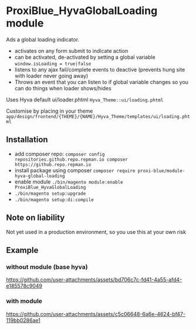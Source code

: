 # ProxiBlue_HyvaGlobalLoading module

Ads a global loading indicator. 

* activates on any form submit to indicate action 
* can be activated, de-activated by setting a global variable ```window.isLoading = true|false```
* listens to any ajax fail/complete events to deactive (prevents hung site with loader never going away)
* Throws an event that you can listen to if global variable changes so you can do things when loader shows/hides

Uses Hyva default ui/loader.phtml ```Hyva_Theme::ui/loading.phtml```

Customise by placing in your theme ```app/design/frontend/{THEME}/{NAME}/Hyva_Theme/templates/ui/loading.phtml```


## Installation

* add composer repo: ```composer config repositories.github.repo.repman.io composer https://github.repo.repman.io```
* install package using composer ```composer require proxi-blue/module-hyva-global-loading```
* enable module ```./bin/magento module:enable ProxiBlue_HyvaGlobalLoading```
* ```./bin/magento setup:upgrade```
* ```./bin/magento setup:di:compile```

## Note on liability 

Not yet used in a production environment, so you use this at your own risk

## Example

### without module (base hyva)
https://github.com/user-attachments/assets/bd706c7c-fd41-4a55-afd4-e185578c9049

### with module
https://github.com/user-attachments/assets/c5c06648-6a6e-4624-bf47-119bb0286ae1

